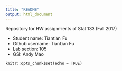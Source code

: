 ```yaml
---
title: "README"
output: html_document
---
```

Repository for HW assignments of Stat 133 (Fall 2017)

- Student name: Tiantian Fu
- Github username: Tiantian Fu
- Lab section: 105
- GSI: Andy Mao

```{r setup, include=FALSE}
knitr::opts_chunk$set(echo = TRUE)
```


